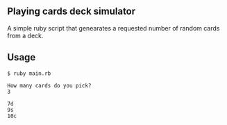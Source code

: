 ## Playing cards deck simulator
A simple ruby script that genearates a requested number of random cards from a deck.

## Usage
```
$ ruby main.rb

How many cards do you pick?
3

7d
9s
10c
```

